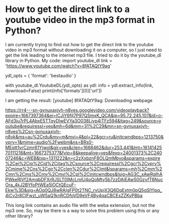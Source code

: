 
# How to get the direct link to a youtube video in the mp3 format in Python?

I am currently trying to find out how to get the direct link to the youtube video in mp3 format without downloading it on a computer, so I just need to get the link leading to the internet mp3 file. I tried to do it by the youtube_dl library in Python.
My code:
import youtube_dl
link = 'https://www.youtube.com/watch?v=8fATAQtY9ag'

ydl_opts = {
    'format': 'bestaudio'
}

with youtube_dl.YoutubeDL(ydl_opts) as ydl:
    info = ydl.extract_info(link, download=False)
    print(info['formats'][0]['url'])

I am getting the result:
[youtube] 8fATAQtY9ag: Downloading webpage

https://rr4---sn-gvnuxaxjvh-n8ves.googlevideo.com/videoplayback?expire=1667397364&ei=lCJiY6fjI7P97QSmxK_QCA&ip=95.72.245.107&id=o-AFd3ju7rPL4AbxE5TTqyDlwEVYa3O038Ljvp4iTFz594&itag=249&source=youtube&requiressl=yes&mh=6d&mm=31%2C29&mn=sn-gvnuxaxjvh-n8ves%2Csn-gvnuxaxjvh-n8vk&ms=au%2Crdu&mv=m&mvi=4&pl=22&gcr=ru&initcwndbps=1213750&vprv=1&mime=audio%2Fwebm&ns=BRs0-MEqtt1vrCzmr61YjwoI&gir=yes&clen=1668462&dur=253.441&lmt=1614142570111218&mt=1667375377&fvip=8&keepalive=yes&fexp=24001373%2C24007246&c=WEB&txp=1311222&n=c2zXxbznF8OLQmMbvo&sparams=expire%2Cei%2Cip%2Cid%2Citag%2Csource%2Crequiressl%2Cgcr%2Cvprv%2Cmime%2Cns%2Cgir%2Cclen%2Cdur%2Clmt&lsparams=mh%2Cmm%2Cmn%2Cms%2Cmv%2Cmvi%2Cpl%2Cinitcwndbps&lsig=AG3C_xAwRgIhAPWkeRlVf2AmqbDFXrRJSLT0IMcLmlU4pQoMty5b7zzDAiEAw50GzyfT6NucOra_4kJ2BYfoPtWEa5lOCtQEcuF-Ekw%3D&sig=AOq0QJ8wRAIgFP0t2TNC_rvUpjX3Q6DqExtm0pQ5gSlYlpq_4iCv2r8CIFwzl_uW5aQ1knRCDfoVD9eVF4By4qaCBCEsZZKyPBba

This long link contains an audio file with the weba extension, but not the mp3 one. So, may be there is a way to solve this problem using this or any other library?

        